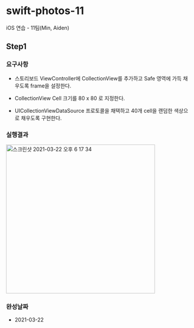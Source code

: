 # swift-photos-11
iOS 연습 - 11팀(Min, Aiden)


## Step1

### 요구사항
* 스토리보드 ViewController에 CollectionView를 추가하고 Safe 영역에 가득 채우도록 frame을 설정한다.

* CollectionView Cell 크기를 80 x 80 로 지정한다.

* UICollectionViewDataSource 프로토콜을 채택하고 40개 cell을 랜덤한 색상으로 채우도록 구현한다.

### 실행결과

<img width="406" alt="스크린샷 2021-03-22 오후 6 17 34" src="https://user-images.githubusercontent.com/69951890/111967003-e158f680-8b3a-11eb-8f81-7aae9986db77.png">

### 완성날짜
* 2021-03-22
